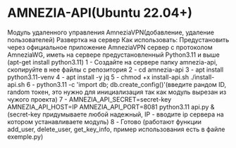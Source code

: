 # AMNEZIA-API(Ubuntu 22.04+)
Модуль удаленного управления AmneziaVPN(добавление, удаление пользователей) Развертка на сервер
Как использовать:
Предустановить через официальное приложение AmneziaVPN сервер с протоколом AmneziaWG, иметь на сервере предустановленный Python3.11 и выше (apt-get install python3.11)
1 - Создайте на сервере папку amnezia-api, скопируйте в нее файлы с репозитория
2 - cd amnezia-api
3 - apt install python3.11-venv
4 - apt install -y jq
5 - chmod +x install-api.sh
   ./install-api.sh
6 - python3.11 -c 'import db; db.create_config()'(введите рандом ID, random токен, это нужно для инициализация так как модуль вырезан из чужого проекта)
7 - AMNEZIA_API_SECRET=secret-key AMNEZIA_API_HOST=IP AMNEZIA_API_PORT=8081 python3.11 api.py & (secret-key придумываете любой надежный, IP - вводите ip сервера на котором устанавливаете модуль)
8 - Готово (работают функции add_user, delete_user, get_key_info, пример использования есть в файле exemple.py)

